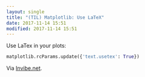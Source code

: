 ```yaml
---
layout: single
title: "(TIL) Matplotlib: Use LaTeX"
date: 2017-11-14 15:51
modified: 2017-11-14 15:51
---
```


Use LaTex in your plots:

```python
matplotlib.rcParams.update({'text.usetex': True})
```

Via [Invibe.net](http://blog.invibe.net/posts/2015-01-07-the-right-imports-in-a-notebook.html).
